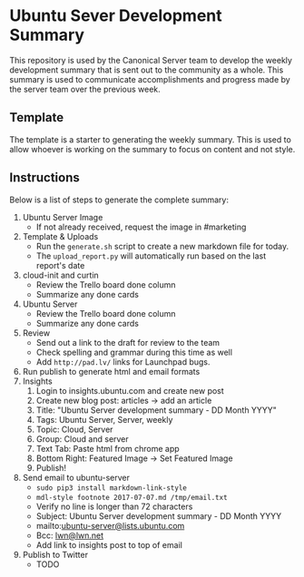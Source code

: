 # Ubuntu Sever Development Summary

This repository is used by the Canonical Server team to develop the weekly
development summary that is sent out to the community as a whole. This summary
is used to communicate accomplishments and progress made by the server team
over the previous week.

## Template

The template is a starter to generating the weekly summary. This is used to
allow whoever is working on the summary to focus on content and not style.

## Instructions

Below is a list of steps to generate the complete summary:

1. Ubuntu Server Image
    - If not already received, request the image in #marketing
1. Template & Uploads
    - Run the `generate.sh` script to create a new markdown file for today.
    - The `upload_report.py` will automatically run based on the last report's
      date
1. cloud-init and curtin
    - Review the Trello board done column
    - Summarize any done cards
1. Ubuntu Server
    - Review the Trello board done column
    - Summarize any done cards
1. Review
    - Send out a link to the draft for review to the team
    - Check spelling and grammar during this time as well
    - Add `http://pad.lv/` links for Launchpad bugs.
1. Run publish to generate html and email formats
1. Insights
      1. Login to insights.ubuntu.com and create new post
      2. Create new blog post: articles -> add an article
      3. Title: "Ubuntu Server development summary - DD Month YYYY"
      4. Tags: Ubuntu Server, Server, weekly
      5. Topic: Cloud, Server
      6. Group: Cloud and server
      7. Text Tab: Paste html from chrome app
      8. Bottom Right: Featured Image -> Set Featured Image
      9. Publish!
1. Send email to ubuntu-server
    - `sudo pip3 install markdown-link-style`
    - `mdl-style footnote 2017-07-07.md /tmp/email.txt`
    - Verify no line is longer than 72 characters
    - Subject: Ubuntu Server development summary - DD Month YYYY
    - mailto:ubuntu-server@lists.ubuntu.com
    - Bcc: lwn@lwn.net
    - Add link to insights post to top of email
1. Publish to Twitter
    - TODO